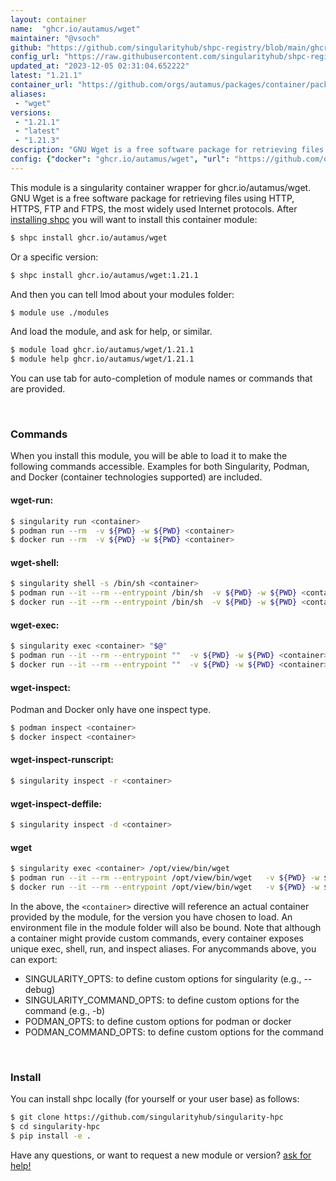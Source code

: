 ```yaml
---
layout: container
name:  "ghcr.io/autamus/wget"
maintainer: "@vsoch"
github: "https://github.com/singularityhub/shpc-registry/blob/main/ghcr.io/autamus/wget/container.yaml"
config_url: "https://raw.githubusercontent.com/singularityhub/shpc-registry/main/ghcr.io/autamus/wget/container.yaml"
updated_at: "2023-12-05 02:31:04.652222"
latest: "1.21.1"
container_url: "https://github.com/orgs/autamus/packages/container/package/wget"
aliases:
 - "wget"
versions:
 - "1.21.1"
 - "latest"
 - "1.21.3"
description: "GNU Wget is a free software package for retrieving files using HTTP, HTTPS, FTP and FTPS, the most widely used Internet protocols."
config: {"docker": "ghcr.io/autamus/wget", "url": "https://github.com/orgs/autamus/packages/container/package/wget", "maintainer": "@vsoch", "description": "GNU Wget is a free software package for retrieving files using HTTP, HTTPS, FTP and FTPS, the most widely used Internet protocols.", "latest": {"1.21.1": "sha256:778b79c5811f523a69def3bd433a7ee2a5b37102a174be5e323c9003a587121c"}, "tags": {"1.21.1": "sha256:778b79c5811f523a69def3bd433a7ee2a5b37102a174be5e323c9003a587121c", "latest": "sha256:74bf7874ac7cc2de5cc6485ff56e4d228a2591ce4ac15c7ef4d72fccee587534", "1.21.3": "sha256:74bf7874ac7cc2de5cc6485ff56e4d228a2591ce4ac15c7ef4d72fccee587534"}, "aliases": {"wget": "/opt/view/bin/wget"}}
---
```


This module is a singularity container wrapper for ghcr.io/autamus/wget.
GNU Wget is a free software package for retrieving files using HTTP, HTTPS, FTP and FTPS, the most widely used Internet protocols.
After [installing shpc](#install) you will want to install this container module:


```bash
$ shpc install ghcr.io/autamus/wget
```

Or a specific version:

```bash
$ shpc install ghcr.io/autamus/wget:1.21.1
```

And then you can tell lmod about your modules folder:

```bash
$ module use ./modules
```

And load the module, and ask for help, or similar.

```bash
$ module load ghcr.io/autamus/wget/1.21.1
$ module help ghcr.io/autamus/wget/1.21.1
```

You can use tab for auto-completion of module names or commands that are provided.

<br>

### Commands

When you install this module, you will be able to load it to make the following commands accessible.
Examples for both Singularity, Podman, and Docker (container technologies supported) are included.

#### wget-run:

```bash
$ singularity run <container>
$ podman run --rm  -v ${PWD} -w ${PWD} <container>
$ docker run --rm  -v ${PWD} -w ${PWD} <container>
```

#### wget-shell:

```bash
$ singularity shell -s /bin/sh <container>
$ podman run --it --rm --entrypoint /bin/sh  -v ${PWD} -w ${PWD} <container>
$ docker run --it --rm --entrypoint /bin/sh  -v ${PWD} -w ${PWD} <container>
```

#### wget-exec:

```bash
$ singularity exec <container> "$@"
$ podman run --it --rm --entrypoint ""  -v ${PWD} -w ${PWD} <container> "$@"
$ docker run --it --rm --entrypoint ""  -v ${PWD} -w ${PWD} <container> "$@"
```

#### wget-inspect:

Podman and Docker only have one inspect type.

```bash
$ podman inspect <container>
$ docker inspect <container>
```

#### wget-inspect-runscript:

```bash
$ singularity inspect -r <container>
```

#### wget-inspect-deffile:

```bash
$ singularity inspect -d <container>
```


#### wget

```bash
$ singularity exec <container> /opt/view/bin/wget
$ podman run --it --rm --entrypoint /opt/view/bin/wget   -v ${PWD} -w ${PWD} <container> -c " $@"
$ docker run --it --rm --entrypoint /opt/view/bin/wget   -v ${PWD} -w ${PWD} <container> -c " $@"
```



In the above, the `<container>` directive will reference an actual container provided
by the module, for the version you have chosen to load. An environment file in the
module folder will also be bound. Note that although a container
might provide custom commands, every container exposes unique exec, shell, run, and
inspect aliases. For anycommands above, you can export:

 - SINGULARITY_OPTS: to define custom options for singularity (e.g., --debug)
 - SINGULARITY_COMMAND_OPTS: to define custom options for the command (e.g., -b)
 - PODMAN_OPTS: to define custom options for podman or docker
 - PODMAN_COMMAND_OPTS: to define custom options for the command

<br>

### Install

You can install shpc locally (for yourself or your user base) as follows:

```bash
$ git clone https://github.com/singularityhub/singularity-hpc
$ cd singularity-hpc
$ pip install -e .
```

Have any questions, or want to request a new module or version? [ask for help!](https://github.com/singularityhub/singularity-hpc/issues)